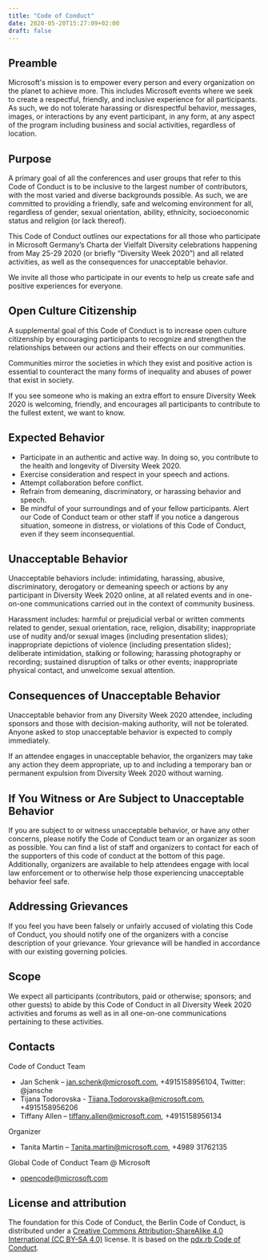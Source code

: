 ```yaml
---
title: "Code of Conduct"
date: 2020-05-20T15:27:09+02:00
draft: false
---
```


Preamble 
-------

Microsoft's mission is to empower every person and every organization on the planet to achieve more. This includes Microsoft events where we seek to create a respectful, friendly, and inclusive experience for all participants. As such, we do not tolerate harassing or disrespectful behavior, messages, images, or interactions by any event participant, in any form, at any aspect of the program including business and social activities, regardless of location. 


Purpose
-------

A primary goal of all the conferences and user groups that refer to this Code of Conduct is to be inclusive to the largest number of contributors, with the most varied and diverse backgrounds possible. As such, we are committed to providing a friendly, safe and welcoming environment for all, regardless of gender, sexual orientation, ability, ethnicity, socioeconomic status and religion (or lack thereof).	 
 
This Code of Conduct outlines our expectations for all those who participate in Microsoft Germany’s Charta der Vielfalt Diversity celebrations happening from May 25-29 2020 (or briefly “Diversity Week 2020”) and all related activities, as well as the consequences for	unacceptable behavior.
 
We invite all those who participate in our events to help us create safe and positive experiences for everyone.	 



Open Culture Citizenship
--------------------------------------

A supplemental goal of this Code of Conduct is to increase open culture citizenship by encouraging participants to recognize and strengthen the relationships between our actions and their effects on our communities. 
 
Communities mirror the societies in which they exist and positive action is essential to counteract the many forms of inequality and abuses of power that exist in society.	 
 
If you see someone who is making an extra effort to ensure Diversity Week 2020 is welcoming, friendly, and encourages all participants to contribute to the fullest extent, we want to know. 


Expected Behavior
-----------------


*	Participate in an authentic and active way. In doing so, you contribute to the health and longevity of Diversity Week 2020. 
*	Exercise consideration and respect in your speech and actions. 
*	Attempt collaboration before conflict. 
*	Refrain from demeaning, discriminatory, or harassing behavior and speech. 
*	Be mindful of your surroundings and of your fellow participants. Alert our Code of Conduct team or other staff if you notice a dangerous situation, someone in distress, or violations of this Code of Conduct, even if they seem inconsequential. 



Unacceptable Behavior
---------------------

Unacceptable behaviors include: intimidating, harassing, abusive, discriminatory, derogatory or demeaning speech or actions by any participant in Diversity Week 2020 online, at all related events and in one-on-one communications carried out in the context of community business.  
 
Harassment includes: harmful or prejudicial verbal or written comments related to gender, sexual orientation, race, religion, disability; inappropriate use of nudity and/or sexual images (including presentation slides); inappropriate depictions of violence (including presentation slides); deliberate intimidation, stalking or following; harassing photography or recording; sustained disruption of talks or other events; inappropriate physical contact, and unwelcome sexual attention. 



Consequences of Unacceptable Behavior
-------------------------------------

Unacceptable behavior from any Diversity Week 2020 attendee, including sponsors and those with decision-making authority, will not be tolerated. Anyone asked to stop unacceptable behavior is expected to comply immediately.	 	
 
If an attendee engages in unacceptable behavior, the organizers may take any action they deem appropriate, up to and including a temporary ban or permanent expulsion from Diversity Week 2020 without warning. 



If You Witness or Are Subject to Unacceptable Behavior
------------------------------------------------------

If you are subject to or witness unacceptable behavior, or have any other concerns, please notify the Code of Conduct team or an organizer as soon as possible. You can find a list of staff and organizers to contact for each of the supporters of this code of conduct at the bottom of this page. Additionally, organizers are available to help attendees engage with local law enforcement or to otherwise help those experiencing unacceptable behavior feel safe.  


Addressing Grievances
---------------------

If you feel you have been falsely or unfairly accused of violating this Code of Conduct, you should notify one of the organizers with a concise description of your grievance. Your grievance will be handled in accordance with our existing governing policies. 


Scope
-----

We expect all participants (contributors, paid or otherwise; sponsors; and other guests) to abide by this Code of Conduct in all Diversity Week 2020 activities and forums as well as in all one-on-one communications pertaining to these activities. 


Contacts
--------

Code of Conduct Team 

*	Jan Schenk – jan.schenk@microsoft.com, +4915158956104, Twitter: @jansche
*	Tijana Todorovska - Tijana.Todorovska@microsoft.com, +4915158956206	 
*	Tiffany Allen – tiffany.allen@microsoft.com, +4915158956134	 	
 
Organizer 

*	Tanita Martin – Tanita.martin@microsoft.com, +4989 31762135 
 
Global Code of Conduct Team @ Microsoft

*	opencode@microsoft.com  


License and attribution
-----------------------

The foundation for this Code of Conduct, the Berlin Code of Conduct, is distributed under a [Creative Commons Attribution-ShareAlike 4.0 International (CC BY-SA 4.0)](https://creativecommons.org/licenses/by-sa/4.0/) license. It is based on the [pdx.rb Code of Conduct](https://pdxruby.org/CONDUCT).


